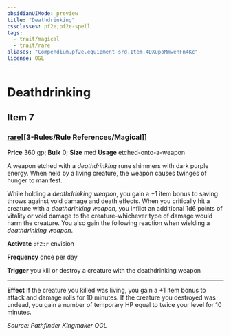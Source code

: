 ```yaml
---
obsidianUIMode: preview
title: "Deathdrinking"
cssclasses: pf2e,pf2e-spell
tags:
  - trait/magical
  - trait/rare
aliases: "Compendium.pf2e.equipment-srd.Item.4DXupoMmwenFn4Kc"
license: OGL
---
```

# Deathdrinking
## Item 7
### [rare](rare.md "Rare Rarity Trait")[[3-Rules/Rule References/Magical]]


**Price** 360 gp; 
**Bulk** 0; **Size** med
**Usage** etched-onto-a-weapon

A weapon etched with a _deathdrinking_ rune shimmers with dark purple energy. When held by a living creature, the weapon causes twinges of hunger to manifest.

While holding a _deathdrinking weapon_, you gain a +1 item bonus to saving throws against void damage and death effects. When you critically hit a creature with a _deathdrinking weapon_, you inflict an additional 1d6 points of vitality or void damage to the creature-whichever type of damage would harm the creature. You also gain the following reaction when wielding a _deathdrinking weapon_.

**Activate** `pf2:r` envision

**Frequency** once per day

**Trigger** you kill or destroy a creature with the deathdrinking weapon

* * *

**Effect** If the creature you killed was living, you gain a +1 item bonus to attack and damage rolls for 10 minutes. If the creature you destroyed was undead, you gain a number of temporary HP equal to twice your level for 10 minutes.

*Source: Pathfinder Kingmaker*
*OGL*